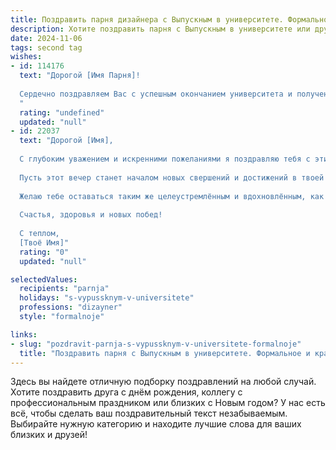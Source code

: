 ```yaml
---
title: Поздравить парня дизайнера с Выпускным в университете. Формальное и красивое
description: Хотите поздравить парня с Выпускным в университете или другим праздником? Наш ИИ создаст незабываемое поздравление, а вы обязательно выделитесь среди других.  
date: 2024-11-06
tags: second tag
wishes:
- id: 114176
  text: "Дорогой [Имя Парня]!
  
  Сердечно поздравляем Вас с успешным окончанием университета и получением диплома дизайнера!  Этот день знаменует собой  завершение важного этапа Вашей жизни и начало блестящей карьеры.  Желаем Вам творческих успехов,  реализации самых смелых идей и  высоких профессиональных достижений. Пусть Ваш талант  приносит радость Вам и окружающим, а  путь к вершинам мастерства будет полон вдохновения и  удовлетворения.  Поздравляем!
  "
  rating: "undefined"
  updated: "null"
- id: 22037
  text: "Дорогой [Имя],
  
  С глубоким уважением и искренними пожеланиями я поздравляю тебя с этим важным и радостным событием – выпускным вечером университета. Ты прошёл долгий и непростой путь, освоил профессию дизайнера, и сегодня ты заслуженно празднуешь свой успех.
  
  Пусть этот вечер станет началом новых свершений и достижений в твоей жизни. Твои творческие идеи и профессиональные навыки откроют перед тобой множество дверей в мир искусства и дизайна.
  
  Желаю тебе оставаться таким же целеустремлённым и вдохновлённым, как и сегодня. Пусть твои проекты будут успешными, а жизнь – яркой и насыщенной.
  
  Счастья, здоровья и новых побед!
  
  С теплом,
  [Твоё Имя]"
  rating: "0"
  updated: "null"

selectedValues:
  recipients: "parnja"
  holidays: "s-vypussknym-v-universitete"
  professions: "dizayner"
  style: "formalnoje"

links:
- slug: "pozdravit-parnja-s-vypussknym-v-universitete-formalnoje"
  title: "Поздравить парня с Выпускным в университете. Формальное и красивое"
---
```


Здесь вы найдете отличную подборку поздравлений на любой случай. 
Хотите поздравить друга с днём рождения, коллегу с профессиональным праздником или близких с Новым годом? У нас есть всё, чтобы сделать ваш поздравительный текст незабываемым. Выбирайте нужную категорию и находите лучшие слова для ваших близких и друзей!
